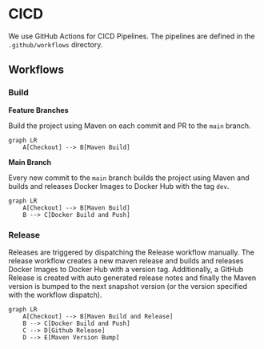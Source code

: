 # CICD

We use GitHub Actions for CICD Pipelines. The pipelines are defined in the `.github/workflows` directory.

## Workflows

### Build

**Feature Branches**

Build the project using Maven on each commit and PR to the `main` branch.

```mermaid
graph LR
    A[Checkout] --> B[Maven Build]
```

**Main Branch**

Every new commit to the `main` branch builds the project using Maven and builds and releases Docker Images to Docker Hub with the tag `dev`.

```mermaid
graph LR
    A[Checkout] --> B[Maven Build]
    B --> C[Docker Build and Push]
```

### Release

Releases are triggered by dispatching the Release workflow manually.
The release workflow creates a new maven release and builds and releases Docker Images to Docker Hub with a version tag.
Additionally, a GitHub Release is created with auto generated release notes and finally the Maven version is bumped to the next snapshot version (or the version specified with the workflow dispatch).

```mermaid
graph LR
    A[Checkout] --> B[Maven Build and Release]
    B --> C[Docker Build and Push]
    C --> D[Github Release]
    D --> E[Maven Version Bump]
```

